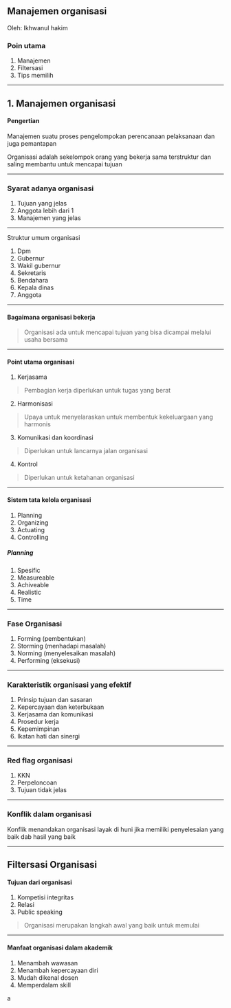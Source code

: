 ## Manajemen organisasi
Oleh: Ikhwanul hakim

### Poin utama

1. Manajemen
2. Filtersasi
3. Tips memilih

---

## 1. Manajemen organisasi

#### Pengertian
Manajemen suatu proses pengelompokan perencanaan pelaksanaan dan juga pemantapan

Organisasi adalah sekelompok orang yang bekerja sama terstruktur dan saling membantu untuk mencapai tujuan

---

### Syarat adanya organisasi

1. Tujuan yang jelas 
2. Anggota lebih dari 1
3. Manajemen yang jelas

---
Struktur umum organisasi
1. Dpm
2. Gubernur
3. Wakil gubernur
4. Sekretaris
5. Bendahara
6. Kepala dinas
7. Anggota 

---

#### Bagaimana organisasi bekerja

> Organisasi ada untuk mencapai tujuan yang bisa dicampai melalui usaha bersama

---
#### Point utama organisasi
1. Kerjasama
  > Pembagian kerja diperlukan untuk tugas yang berat 
2. Harmonisasi
>  Upaya untuk menyelaraskan untuk membentuk kekeluargaan yang harmonis 
3. Komunikasi dan koordinasi
>  Diperlukan untuk lancarnya jalan organisasi 
4. Kontrol 
>  Diperlukan untuk ketahanan organisasi 

---
#### Sistem tata kelola organisasi

1. Planning
2. Organizing
3. Actuating
4. Controlling

##### Planning
1. Spesific
2. Measureable
3. Achiveable
4. Realistic
5. Time

---
### Fase Organisasi

1. Forming (pembentukan)
2. Storming (menhadapi masalah)
3. Norming (menyelesaikan masalah)
4. Performing (eksekusi)

---
### Karakteristik organisasi yang efektif

1. Prinsip tujuan dan sasaran
2. Kepercayaan dan keterbukaan
3. Kerjasama dan komunikasi 
4. Prosedur kerja
5. Kepemimpinan
6. Ikatan hati dan sinergi

___
### Red flag organisasi

1. KKN
2. Perpeloncoan
3. Tujuan tidak jelas

---
### Konflik dalam organisasi

Konflik menandakan organisasi layak di huni jika memiliki penyelesaian yang baik dab hasil yang baik

---

## Filtersasi Organisasi

#### Tujuan dari organisasi
1. Kompetisi integritas 
2. Relasi 
3. Public speaking 

> Organisasi merupakan langkah awal yang baik untuk memulai 

___
#### Manfaat organisasi dalam akademik

1. Menambah wawasan
2. Menambah kepercayaan diri
3. Mudah dikenal dosen
4. Memperdalam skill
<div>a</div>
<style>
div{ba;}
</style>